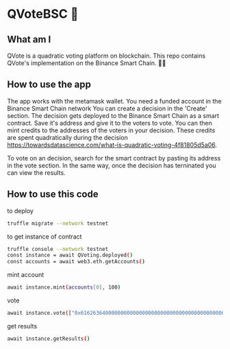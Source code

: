 # QVoteBSC :eyes:

## What am I 
QVote is a quadratic voting platform on blockchain. This repo contains QVote's implementation on the Binance Smart Chain.  :technologist: 

## How to use the app
The app works with the metamask wallet. You need a funded account in the Binance Smart Chain network
You can create a decision in the 'Create' section. The decision gets deployed to the Binance Smart Chain as a smart contract. Save it's address and give it to the voters to vote. 
You can then mint credits to the addresses of the voters in your decision.
These credits are spent quadratically during the decision https://towardsdatascience.com/what-is-quadratic-voting-4f81805d5a06.

To vote on an decision, search for the smart contract by pasting its address in the vote section.
In the same way, once the decision has terninated you can view the results. 


## How to use this code 

to deploy
 ```bash
truffle migrate --network testnet
 ```
to get instance of contract
  ```bash
truffle console --network testnet
const instance = await QVoting.deployed()
const accounts = await web3.eth.getAccounts()
 ```

mint account
```bash
await instance.mint(accounts[0], 100)
```

vote
```bash
await instance.vote(["0x6162636400000000000000000000000000000000000000000000000000000000"], [50])
```

get results
```bash
await instance.getResults()

